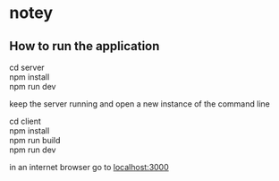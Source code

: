 # notey

## How to run the application

cd server  
npm install  
npm run dev  
  
keep the server running and open a new instance of the command line  
  
cd client  
npm install  
npm run build  
npm run dev  
  
in an internet browser go to [localhost:3000](http://localhost:3000)

